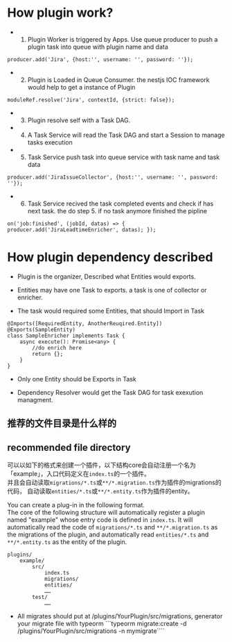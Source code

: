 # How plugin work?

- 1. Plugin Worker is triggered by Apps. Use queue producer to push a plugin task into queue with plugin name and data
```
producer.add('Jira', {host:'', username: '', password: ''});
```

- 2. Plugin is Loaded in Queue Consumer. the nestjs IOC framework would help to get a instance of Plugin
```
moduleRef.resolve('Jira', contextId, {strict: false});
```

- 3. Plugin resolve self with a Task DAG.

- 4. A Task Service will read the Task DAG and start a Session to manage tasks execution

- 5. Task Service push task into queue service with task name and task data
```
producer.add('JiraIssueCollector', {host:'', username: '', password: ''});
```

- 6. Task Service recived the task completed events and check if has next task. the do step 5. if no task anymore finished the pipline
```
on('job:finished', (jobId, datas) => {  producer.add('JiraLeadtimeEnricher', datas); });
```

# How plugin dependency described

- Plugin is the organizer, Described what Entities would exports.

- Entities may have one Task to exports. a task is one of collector or enricher.

- The task would required some Entities, that should Import in Task

```
@Imports([RequiredEntity, AnotherReuqired.Entity])
@Exports(SampleEntity)
class SampleEnricher implements Task {
    async execute(): Promise<any> {
        //do enrich here
        return {};
    }
}
```

- Only one Entity should be Exports in Task

- Dependency Resolver would get the Task DAG for task exexution managment.

## 推荐的文件目录是什么样的
## recommended file directory
可以以如下的格式来创建一个插件，以下结构core会自动注册一个名为「example」，入口代码定义在`index.ts`的一个插件。 <br>
并且会自动读取`migrations/*.ts`或`**/*.migration.ts`作为插件的migrations的代码，
自动读取`entities/*.ts`或`**/*.entity.ts`作为插件的entity。

You can create a plug-in in the following format. <br>
The core of the following structure will automatically register a plugin named "example" whose entry code is defined in `index.ts`.
It will automatically read the code of `migrations/*.ts` and `**/*.migration.ts` as the migrations of the plugin,
and automatically read `entities/*.ts` and `**/*.entity.ts` as the entity of the plugin.
```text
plugins/
    example/
        src/
            index.ts
            migrations/
            entities/
            ……
        test/
            ……
```

- All migrates should put at /plugins/YourPlugin/src/migrations, generator your migrate file with typeorm
```typeorm migrate:create -d /plugins/YourPlugin/src/migrations -n mymigrate````

